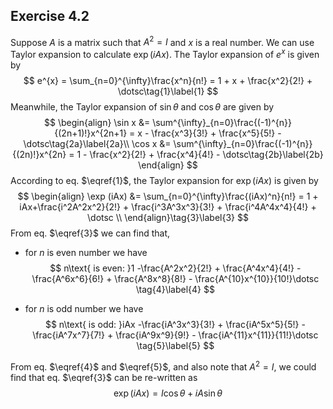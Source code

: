## Exercise 4.2

Suppose $A$ is a matrix such that $A^2 = I$ and $x$ is a real number. We can use Taylor expansion to calculate $\exp (iAx)$. The Taylor expansion of $e^{x}$ is given by
$$
e^{x} = \sum_{n=0}^{\infty}\frac{x^n}{n!} = 1 + x + \frac{x^2}{2!} + \dotsc\tag{1}\label{1}
$$
Meanwhile, the Taylor expansion of $\sin\theta$ and $\cos\theta$ are given by
$$
\begin{align}
\sin x &= \sum^{\infty}_{n=0}\frac{(-1)^{n}}{(2n+1)!}x^{2n+1}  = x - \frac{x^3}{3!} + \frac{x^5}{5!} - \dotsc\tag{2a}\label{2a}\\
\cos x &= \sum^{\infty}_{n=0}\frac{(-1)^{n}}{(2n)!}x^{2n} = 1 - \frac{x^2}{2!} + \frac{x^4}{4!} - \dotsc\tag{2b}\label{2b}
\end{align}
$$
According to eq. $\eqref{1}$, the Taylor expansion for $\exp (iAx)$ is given by
$$
\begin{align}
\exp (iAx) &= \sum_{n=0}^{\infty}\frac{(iAx)^n}{n!} = 1 + iAx+\frac{i^2A^2x^2}{2!} + \frac{i^3A^3x^3}{3!} + \frac{i^4A^4x^4}{4!} + \dotsc \\
\end{align}\tag{3}\label{3}
$$
From eq. $\eqref{3}$ we can find that, 

* for $n$​ is even number we have
  $$
  n\text{ is even: }1 -\frac{A^2x^2}{2!} + \frac{A^4x^4}{4!} - \frac{A^6x^6}{6!} + \frac{A^8x^8}{8!} - \frac{A^{10}x^{10}}{10!}\dotsc \tag{4}\label{4}
  $$
  
* for $n$ is odd number we have
  $$
  n\text{ is odd: }iAx -\frac{iA^3x^3}{3!} + \frac{iA^5x^5}{5!} - \frac{iA^7x^7}{7!} + \frac{iA^9x^9}{9!} - \frac{iA^{11}x^{11}}{11!}\dotsc \tag{5}\label{5}
  $$

From eq. $\eqref{4}$ and $\eqref{5}$, and also note that $A^2 = I$, we could find that eq. $\eqref{3}$ can be re-written as
$$
\exp (iAx) = I\cos {\theta} + i A\sin {\theta} \tag{6}\label{6}
$$
